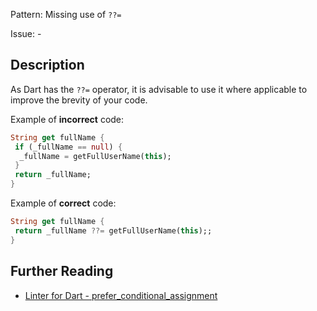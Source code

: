 Pattern: Missing use of `??=`

Issue: -

## Description

As Dart has the `??=` operator, it is advisable to use it where applicable to improve the brevity of your code.

Example of **incorrect** code:
```dart
String get fullName {
 if (_fullName == null) {
  _fullName = getFullUserName(this);
 }
 return _fullName;
}
```

Example of **correct** code:
```dart
String get fullName {
 return _fullName ??= getFullUserName(this);;
}
```

## Further Reading

* [Linter for Dart - prefer_conditional_assignment](https://dart.dev/tools/linter-rules/prefer_conditional_assignment)